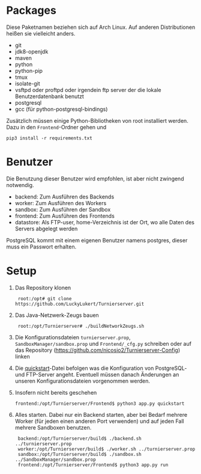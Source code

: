 Packages
========

Diese Paketnamen beziehen sich auf Arch Linux. Auf anderen Distributionen heißen sie vielleicht anders.

- git
- jdk8-openjdk
- maven
- python
- python-pip
- tmux
- isolate-git
- vsftpd oder proftpd oder irgendein ftp server der die lokale Benutzerdatenbank benutzt
- postgresql
- gcc (für python-postgresql-bindings)

Zusätzlich müssen einige Python-Bibliotheken von root installiert werden. Dazu in den `Frontend`-Ordner gehen und

    pip3 install -r requirements.txt

Benutzer
========

Die Benutzung dieser Benutzer wird empfohlen, ist aber nicht zwingend notwendig.

- backend: Zum Ausführen des Backends
- worker: Zum Ausführen des Workers
- sandbox: Zum Ausführen der Sandbox
- frontend: Zum Ausführen des Frontends
- datastore: Als FTP-user, home-Verzeichnis ist der Ort, wo alle Daten des Servers abgelegt werden

PostgreSQL kommt mit einem eigenen Benutzer namens postgres, dieser muss ein Passwort erhalten.

Setup
=====

1. Das Repository klonen

        root:/opt# git clone https://github.com/LuckyLukert/Turnierserver.git

2. Das Java-Netzwerk-Zeugs bauen

        root:/opt/Turnierserver# ./buildNetworkZeugs.sh

3. Die Konfigurationsdateien `turnierserver.prop`, `SandboxManager/sandbox.prop` und `Frontend/_cfg.py` schreiben oder
   auf das Repository (https://github.com/nicosio2/Turnierserver-Config) linken

4. Die [quickstart](https://github.com/LuckyLukert/Turnierserver/blob/master/quickstart)-Datei befolgen was die
   Konfiguration von PostgreSQL- und FTP-Server angeht. Eventuell müssen danach Änderungen an unseren
   Konfigurationsdateien vorgenommen werden.

5. Insofern nicht bereits geschehen

       frontend:/opt/Turnierserver/Frontend$ python3 app.py quickstart

6. Alles starten. Dabei nur ein Backend starten, aber bei Bedarf mehrere Worker (für jeden einen anderen Port verwenden)
   und auf jeden Fall mehrere Sandboxen benutzen.

        backend:/opt/Turnierserver/build$ ./backend.sh ../turnierserver.prop
        worker:/opt/Turnierserver/build$ ./worker.sh ../turnierserver.prop
        sandbox:/opt/Turnierserver/build$ ./sandbox.sh ../SandboxManager/sandbox.prop
        frontend:/opt/Turnierserver/Frontend$ python3 app.py run

